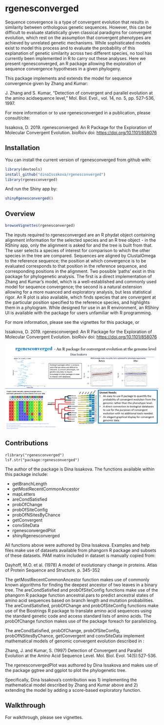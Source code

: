 
<!-- README.md is generated from README.Rmd. Please edit that file -->

# rgenesconverged

<!-- badges: start -->

<!-- badges: end -->

Sequence convergence is a type of convergent evolution that results in
similarity between orthologous genetic sequences. However, this can be
difficult to evaluate statistically given classical paradigms for
convergent evolution, which rest on the assumption that convergent
phenotypes are achieved by unrelated genetic mechanisms. While
sophisticated models exist to model this process and to evaluate the
probability of this explanation of genetic similarity across two
different species, no tool has currently been implemented in R to carry
out these analyses. Here we present rgenesconverged, an R package
allowing the exploration of sequence convergence hypotheses in a given
phylogeny.

This package implements and extends the model for sequence convergence
given by Zhang and Kumar:

J. Zhang and S. Kumar, “Detection of convergent and parallel evolution
at the amino acidsequence level,” Mol. Biol. Evol., vol. 14, no. 5,
pp. 527–536, 1997.

For more information or to use rgenesconverged in a publication, please
consult/cite:

Issakova, D. 2019. rgenesconverged: An R Package for the Exploration of
Molecular Convergent Evolution. bioRxiv doi:
<https://doi.org/10.1101/858076>

## Installation

You can install the current version of rgenesconverged from github with:

``` r
library(devtools)
install_github("dinaIssakova/rgenesconverged")
library(rgenesconverged)
```

And run the Shiny app by:

``` r
shinyRgenesconverged()
```

## Overview

``` r
browseVignettes(rgenesconverged)
```

The inputs required to rgenesconverged are an R phydat object containing
alignment information for the selected species and an R tree object - in
the RShiny app, only the alignment is asked for and the tree is built
from that. The user selects a species of interest for comparison to
which the other species in the tree are compared. Sequences are aligned
by ClustalOmega to the reference sequence; the position at which
convergence is to be evaluated corresponds to that position in the
reference sequence, and corresponding positions in the alignment. Two
possible ‘paths’ exist in this package for phylogenetic analysis. The
first is a direct implementation of Zhang and Kumar’s model, which is a
well-established and commonly used model for sequence convergence; the
second is a natural extension allowing for a more nuanced and
exploratory analysis, but less statistical rigor. An R plot is also
available, which finds species that are convergent at the particular
position specified to the reference species, and highlights them in a
phylogram. While designed for use in an R environment, an RShiny UI is
available with the package for users unfamiliar with R programming.

For more information, please see the vignettes for this package, or

Issakova, D. 2019. rgenesconverged: An R Package for the Exploration of
Molecular Convergent Evolution. bioRxiv doi:
<https://doi.org/10.1101/858076>

![](./inst/extdata/ISSAKOVA_D_A1.png)

## Contributions

    rlibrary("rgenesconverged")
    lsf.str("package:rgenesconverged")

The author of the package is Dina Issakova. The functions available
within this package include:

  - getBranchLength
  - getMostRecentCommonAncestor
  - mapLetters
  - areCondSatisfied
  - probOfChange
  - probOfSiteConfig
  - probOfNSitesByChance
  - getConvergent
  - convSiteData
  - rgenesconvergedPlot
  - shinyRgenesconverged

All functions above were authored by Dina Issakova. Examples and help
files make use of datasets available from phangorn R package and subsets
of these datasets. PAM matrix included in dataset is manually copied
from:

Dayhoff, M.O. et al. (1978) A model of evolutionary change in proteins.
Atlas of Protein Sequence and Structure. p. 345-352

The getMostRecentCommonAncestor function makes use of commonly known
algorithms for finding the deepest ancestor of two leaves in a binary
tree. The areCondSatisfied and probOfSiteConfig functions make use of
the phangorn R package function ancestral.pars to predict ancestral
states of amino acid sequences based on branch length and mutation
probabilities. The areCondSatisfied, probOfChange and probOfSiteConfig
functions make use of the Biostrings R package to translate amino acid
sequences using the standard genetic code and access standard lists of
amino acids. The probOfChange function makes use of the package foreach
for parallelizing.

The areCondSatisfied, probOfChange, probOfSiteConfig,
probOfNSitesByChance, getConvergent and convSiteData implement
mathematical models of genomic convergent evolution described in :

Zhang, J. and Kumar, S. (1997) Detection of Convergent and Parallel
Evolution at the Amino Acid Sequence Level. Mol. Biol. Evol.
14(5):527-536.

The rgenesconvergedPlot was authored by Dina Issakova and makes use of
the package ggtree and ggplot to plot the phylogenetic tree.

Specifically, Dina Issakova’s contribution was 1) implementing the
mathematical model described by Zhang and Kumar above and 2) extending
the model by adding a score-based exploratory function.

## Walkthrough

For walkthrough, please see vignettes.
